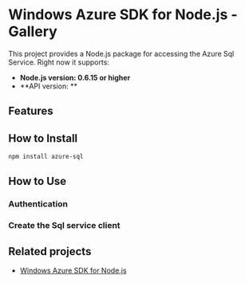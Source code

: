 # Windows Azure SDK for Node.js - Gallery

This project provides a Node.js package for accessing the Azure Sql Service. Right now it supports:
- **Node.js version: 0.6.15 or higher**
- **API version: **

## Features


## How to Install

```bash
npm install azure-sql
```

## How to Use

### Authentication

### Create the Sql service client

## Related projects

- [Windows Azure SDK for Node.js](https://github.com/WindowsAzure/azure-sdk-for-node)
